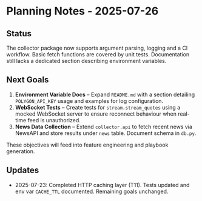 # Planning Notes - 2025-07-26

## Status
The collector package now supports argument parsing, logging and a CI workflow. Basic
fetch functions are covered by unit tests. Documentation still lacks a dedicated
section describing environment variables.

## Next Goals
1. **Environment Variable Docs** – Expand `README.md` with a section detailing
   `POLYGON_API_KEY` usage and examples for log configuration.
2. **WebSocket Tests** – Create tests for `stream.stream_quotes` using a mocked
   WebSocket server to ensure reconnect behaviour when real-time feed is
   unauthorized.
3. **News Data Collection** – Extend `collector.api` to fetch recent news via
   NewsAPI and store results under `news` table. Document schema in `db.py`.

These objectives will feed into feature engineering and playbook generation.

## Updates
- 2025-07-23: Completed HTTP caching layer (T11). Tests updated and env var
  `CACHE_TTL` documented. Remaining goals unchanged.
